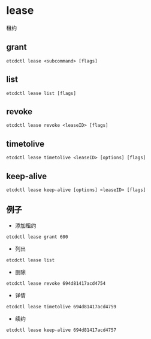 # lease

租约

## grant
```shell
etcdctl lease <subcommand> [flags]
```

## list
```shell
etcdctl lease list [flags]
```

## revoke
```shell
etcdctl lease revoke <leaseID> [flags]
```

## timetolive
```shell
etcdctl lease timetolive <leaseID> [options] [flags]
```

## keep-alive
```shell
etcdctl lease keep-alive [options] <leaseID> [flags]
```

## 例子
+ 添加租约
```shell
etcdctl lease grant 600
```

- 列出
```shell
etcdctl lease list
```

+ 删除
```shell
etcdctl lease revoke 694d81417acd4754
```

+ 详情
```shell
etcdctl lease timetolive 694d81417acd4759
```

+ 续约
```shell
etcdctl lease keep-alive 694d81417acd4757
```